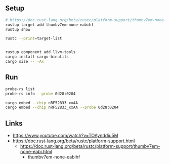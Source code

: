 
## Setup

```sh
# https://doc.rust-lang.org/beta/rustc/platform-support/thumbv7em-none-eabi.html
rustup target add thumbv7em-none-eabihf 
rustup show

rustc --print=target-list


rustup component add llvm-tools
cargo install cargo-binutils
cargo size -- -Ax 
```

## Run

```sh
probe-rs list
probe-rs info --probe 0d28:0204

cargo embed --chip nRF52833_xxAA
cargo embed --chip nRF52833_xxAA --probe 0d28:0204
```


## Links

* https://www.youtube.com/watch?v=TOAynddiu5M
* https://doc.rust-lang.org/beta/rustc/platform-support.html
    * https://doc.rust-lang.org/beta/rustc/platform-support/thumbv7em-none-eabi.html
        * thumbv7em-none-eabihf
